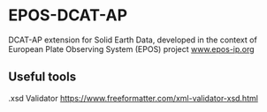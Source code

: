 # EPOS-DCAT-AP
DCAT-AP extension for Solid Earth Data, developed in the context of European Plate Observing System (EPOS) project www.epos-ip.org


## Useful tools
.xsd Validator https://www.freeformatter.com/xml-validator-xsd.html
